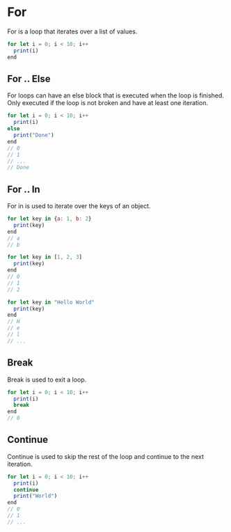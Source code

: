 # For

For is a loop that iterates over a list of values.

```js
for let i = 0; i < 10; i++
  print(i)
end
```

## For .. Else

For loops can have an else block that is executed when the loop is finished. Only executed if the loop is not broken and have at least one iteration.

```js
for let i = 0; i < 10; i++
  print(i)
else
  print("Done")
end
// 0
// 1
// ...
// Done
```

## For .. In

For in is used to iterate over the keys of an object.

```js
for let key in {a: 1, b: 2}
  print(key)
end
// a
// b
```

```js
for let key in [1, 2, 3]
  print(key)
end
// 0
// 1
// 2
```

```js
for let key in "Hello World"
  print(key)
end
// H
// e
// l
// ...
```

## Break

Break is used to exit a loop.

```js
for let i = 0; i < 10; i++
  print(i)
  break
end
// 0
```

## Continue

Continue is used to skip the rest of the loop and continue to the next iteration.

```js
for let i = 0; i < 10; i++
  print(i)
  continue
  print("World")
end
// 0
// 1
// ...
```

